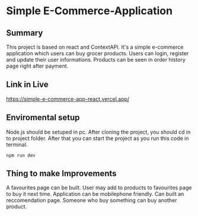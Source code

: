 # Simple E-Commerce-Application

## Summary

This project is based on react and ContextAPI. It's a simple e-commerce application which users can buy grocer products.
Users can login, register and update their user informations.
Products can be seen in order history page right after payment.

## Link in Live

https://simple-e-commerce-app-react.vercel.app/
 
## Enviromental setup

Node.js should be setuped in pc.
After cloning the project, you should cd in to project folder.
After that you can start the project as you run this code in terminal.

```
npm run dev
```
## Thing to make Improvements
A favourites page can be built. User may add to products to favourites page to buy it next time.
Application can be mobilephone friendly.
Can built an reccomendation page. Someone who buy something can buy another product.

